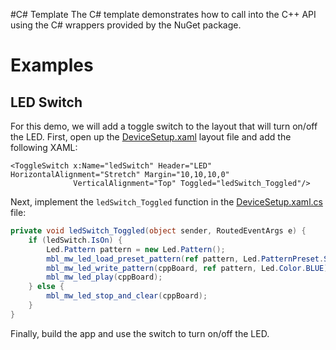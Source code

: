 #C# Template
The C# template demonstrates how to call into the C++ API using the C# wrappers provided by the NuGet package.

# Examples
## LED Switch
For this demo, we will add a toggle switch to the layout that will turn on/off the LED.  First, open up the 
[DeviceSetup.xaml](https://github.com/mbientlab/MetaWear-UwpStarter/blob/master/CS%20Template/DeviceSetup.xaml) layout file and add
the following XAML: 

```xaml
<ToggleSwitch x:Name="ledSwitch" Header="LED" HorizontalAlignment="Stretch" Margin="10,10,10,0" 
              VerticalAlignment="Top" Toggled="ledSwitch_Toggled"/>
```

Next, implement the ``ledSwitch_Toggled`` function in the 
[ DeviceSetup.xaml.cs](https://github.com/mbientlab/MetaWear-UwpStarter/blob/master/CS%20Template/DeviceSetup.xaml.cs) file:

```c#
private void ledSwitch_Toggled(object sender, RoutedEventArgs e) {
    if (ledSwitch.IsOn) {
        Led.Pattern pattern = new Led.Pattern();
        mbl_mw_led_load_preset_pattern(ref pattern, Led.PatternPreset.SOLID);
        mbl_mw_led_write_pattern(cppBoard, ref pattern, Led.Color.BLUE);
        mbl_mw_led_play(cppBoard);
    } else {
        mbl_mw_led_stop_and_clear(cppBoard);
    }
}
```
Finally, build the app and use the switch to turn on/off the LED.

